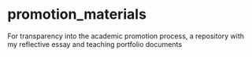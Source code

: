 # promotion_materials
For transparency into the academic promotion process, a repository with my reflective essay and teaching portfolio documents
